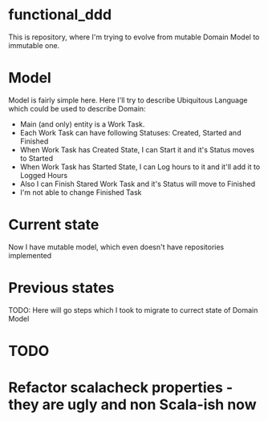 functional_ddd
==============

This is repository, where I'm trying to evolve from mutable Domain Model
to immutable one.

Model
=====
Model is fairly simple here. Here I'll try to describe Ubiquitous
Language which could be used to describe Domain:
 - Main (and only) entity is a Work Task. 
 - Each Work Task can have following Statuses: Created, Started and
   Finished
 - When Work Task has Created State, I can Start it and it's Status
   moves to Started
 - When Work Task has Started State, I can Log hours to it and it'll add
   it to Logged Hours
 - Also I can Finish Stared Work Task and it's Status will move to
   Finished
 - I'm not able to change Finished Task

Current state
=============
Now I have mutable model, which even doesn't have repositories
implemented

Previous states
===============
TODO: Here will go steps which I took to migrate to currect state of
Domain Model

TODO
====

 # Refactor scalacheck properties - they are ugly and non Scala-ish now
